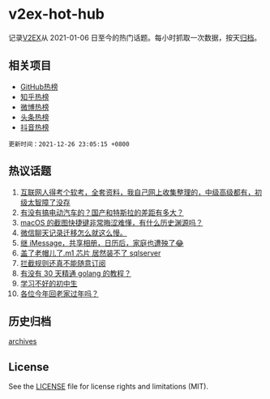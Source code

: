 # v2ex-hot-hub

 记录[V2EX](https://www.v2ex.com/)从 2021-01-06 日至今的热门话题。每小时抓取一次数据，按天[归档](archives)。
 
 ## 相关项目

- [GitHub热榜](https://github.com/snaildev/github-hot-hub)
- [知乎热榜](https://github.com/snaildev/zhihu-hot-hub)
- [微博热榜](https://github.com/snaildev/weibo-hot-hub)
- [头条热榜](https://github.com/snaildev/toutiao-hot-hub)
- [抖音热榜](https://github.com/snaildev/douyin-hot-hub)


 `更新时间：2021-12-26 23:05:15 +0800`

## 热议话题

1. [互联网人得考个软考，全套资料，我自己网上收集整理的，中级高级都有，初级太智障了没存](https://www.v2ex.com/t/824483)
1. [有没有搞电动汽车的？国产和特斯拉的差距有多大？](https://www.v2ex.com/t/824492)
1. [macOS 的截图快捷键非常晦涩难懂，有什么历史渊源吗？](https://www.v2ex.com/t/824516)
1. [微信聊天记录迁移怎么就这么慢。](https://www.v2ex.com/t/824473)
1. [继 iMessage，共享相册，日历后，家庭也遭殃了😂](https://www.v2ex.com/t/824506)
1. [盖了老帽儿了.m1 芯片 居然装不了 sqlserver](https://www.v2ex.com/t/824480)
1. [拦截规则还真不能随意订阅](https://www.v2ex.com/t/824463)
1. [有没有 30 天精通 golang 的教程？](https://www.v2ex.com/t/824475)
1. [学习不好的初中生](https://www.v2ex.com/t/824502)
1. [各位今年回老家过年吗？](https://www.v2ex.com/t/824457)

## 历史归档

[archives](archives)

## License

See the [LICENSE](LICENSE) file for license rights and limitations (MIT).
